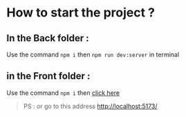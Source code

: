 # How to start the project ?

## In the Back folder :

Use the command `npm i` then `npm run dev:server` in terminal

## in the Front folder :

Use the command `npm i` then [click here](http://localhost:5173/)
> PS : or go to this address [http://localhost:5173/](http://localhost:5173/)
